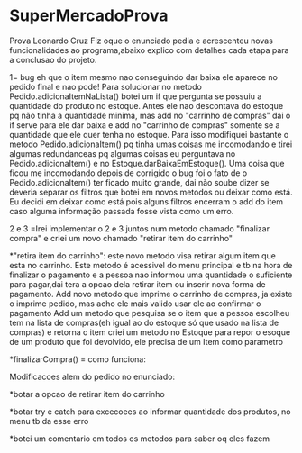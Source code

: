 # SuperMercadoProva
Prova Leonardo Cruz
Fiz oque o enunciado pedia e acrescenteu novas funcionalidades ao programa,abaixo explico com detalhes cada etapa para a conclusao do projeto.

1= bug eh que o item mesmo nao conseguindo dar baixa ele aparece no pedido final e nao pode! 
Para solucionar no metodo Pedido.adicionaItemNaLista() botei um if que pergunta se possuiu a quantidade do produto no estoque.
Antes ele nao descontava do estoque pq não tinha a quantidade minima, mas add no "carrinho de compras" dai o if serve para ele dar
baixa e add no "carrinho de compras" somente se a quantidade que ele quer tenha no estoque. Para isso modifiquei bastante o metodo
Pedido.adicionaItem() pq tinha umas coisas me incomodando e tirei algumas redundanceas pq algumas coisas eu perguntava no Pedido.adicionaItem()
e no Estoque.darBaixaEmEstoque(). Uma coisa que ficou me incomodando depois de corrigido o bug foi o fato de o Pedido.adicionaItem() ter ficado muito
grande, dai não soube dizer se deveria separar os filtros que botei em novos metodos ou deixar como está. Eu decidi em deixar como está pois alguns filtros
encerram o add do item caso alguma informação passada fosse vista como um erro.


2 e 3 =Irei implementar o 2 e 3 juntos num metodo chamado "finalizar compra" e criei um novo chamado "retirar item do carrinho"

*"retira item do carrinho": este novo metodo visa retirar algum item que esta no carrinho. Este metodo é acessivel do menu principal e tb na hora de 
finalizar o pagamento e a pessoa nao informou uma quantidade o suficiente para pagar,dai tera a opcao dela retirar item ou inserir nova forma de 
pagamento. 
Add novo metodo que imprime o carrinho de compras, ja existe o imprime pedido, mas acho ele mais valido usar ele ao confirmar o pagamento
Add um metodo que pesquisa se o item que a pessoa escolheu tem na lista de compras(eh igual ao do estoque só que usado na lista de compras) e retorna o item
criei um metodo no Estoque para repor o esoque de um produto que foi devolvido, ele precisa de um Item como parametro

*finalizarCompra() = como funciona:






Modificacoes alem do pedido no enunciado:

*botar a opcao de retirar item do carrinho

*botar try e catch para excecoees ao informar 
quantidade dos produtos, no menu tb da esse erro

*botei um comentario em todos os metodos para saber oq eles fazem 




